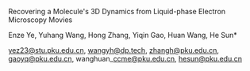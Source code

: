 Recovering a Molecule's 3D Dynamics from Liquid-phase Electron Microscopy Movies

Enze Ye, 
Yuhang Wang, 
Hong Zhang, 
Yiqin Gao, 
Huan Wang, 
He Sun*

yez23@stu.pku.edu.cn, 
wangyh@dp.tech, 
zhangh@pku.edu.cn, 
gaoyq@pku.edu.cn, 
wanghuan\_ccme@pku.edu.cn, 
hesun@pku.edu.cn

